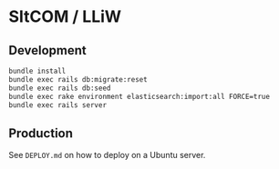 # SItCOM / LLiW

## Development

```sh
bundle install
bundle exec rails db:migrate:reset
bundle exec rails db:seed
bundle exec rake environment elasticsearch:import:all FORCE=true
bundle exec rails server
```

## Production

See `DEPLOY.md` on how to deploy on a Ubuntu server.

